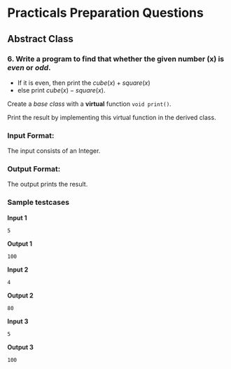 # Practicals Preparation Questions
## **Abstract Class**

### 6. Write a program to find that whether the given number (x) is *even* or *odd*.
  - If it is even, then print the $cube(x)+square(x)$
  - else print $cube(x)-square(x)$.

Create a *base class* with a **virtual** function `void print()`.

Print the result by implementing this virtual function in the derived class.

### **Input Format:**
The input consists of an Integer.

### **Output Format:**
The output prints the result.

### **Sample testcases**

**Input 1**
```
5
```
**Output 1**
```
100
```

**Input 2**
```
4
```
**Output 2**
```
80
```

**Input 3**
```
5
```
**Output 3**
```
100
```